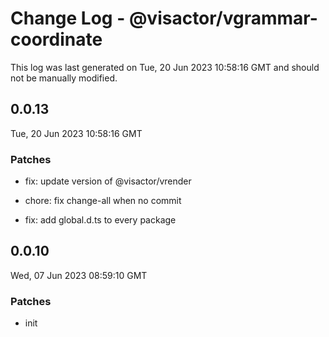 # Change Log - @visactor/vgrammar-coordinate

This log was last generated on Tue, 20 Jun 2023 10:58:16 GMT and should not be manually modified.

## 0.0.13
Tue, 20 Jun 2023 10:58:16 GMT

### Patches

- fix: update version of @visactor/vrender
- chore: fix change-all when no commit


- fix: add global.d.ts to every package



## 0.0.10
Wed, 07 Jun 2023 08:59:10 GMT

### Patches

- init

